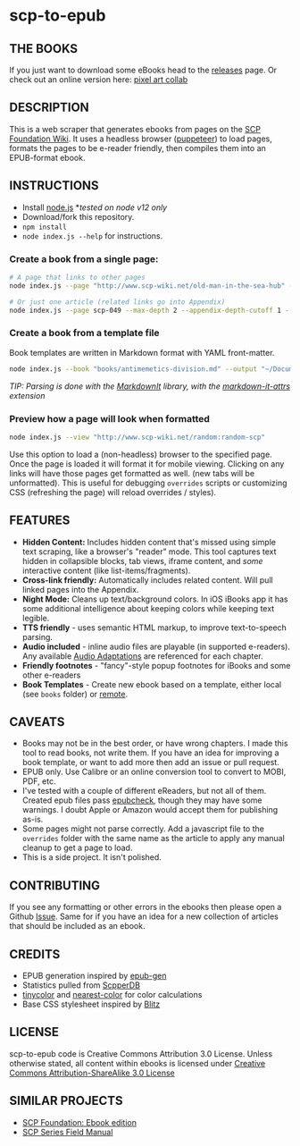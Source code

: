 # scp-to-epub
## THE BOOKS
If you just want to download some eBooks head to the [releases](https://github.com/lselden/scp-to-epub/releases) page. Or check out an online version here: [pixel art collab](https://lselden.github.io/scp-to-epub/pixel-art-collab)

## DESCRIPTION
This is a web scraper that generates ebooks from pages on the [SCP Foundation Wiki](http://www.scp-wiki.net/). It uses a headless browser ([puppeteer](https://github.com/GoogleChrome/puppeteer/)) to load pages, formats the pages to be e-reader friendly, then compiles them into an EPUB-format ebook.

## INSTRUCTIONS

* Install [node.js](https://nodejs.org/en/) **tested on node v12 only*
* Download/fork this repository.
* `npm install`
* `node index.js --help` for instructions.


### Create a book from a single page: 
```sh
# A page that links to other pages
node index.js --page "http://www.scp-wiki.net/old-man-in-the-sea-hub" --title "Old Man And The Sea Canon Hub" --output "old-man-in-the-sea.epub"

# Or just one article (related links go into Appendix)
node index.js --page scp-049 --max-depth 2 --appendix-depth-cutoff 1 --max-chapters 20 --output ./output/scp-o49.epub
```

### Create a book from a template file
Book templates are written in Markdown format with YAML front-matter.

```sh
node index.js --book "books/antimemetics-division.md" --output "~/Documents/scp-antimemetics.epub"
```

*TIP: Parsing is done with the [MarkdownIt](https://github.com/markdown-it/markdown-it) library, with the [markdown-it-attrs](https://github.com/arve0/markdown-it-attrs) extension*

### Preview how a page will look when formatted
```sh
node index.js --view "http://www.scp-wiki.net/random:random-scp"
```
Use this option to load a (non-headless) browser to the specified page. Once the
page is loaded it will format it for mobile viewing. Clicking on any links will
have those pages get formatted as well. (new tabs will be unformatted). This is
useful for debugging `overrides` scripts or customizing CSS (refreshing the page)
will reload overrides / styles).



## FEATURES
* **Hidden Content:** Includes hidden content that's missed using simple text scraping, like a browser's "reader" mode. This tool captures text hidden in collapsible blocks, tab views, iframe content, and *some* interactive content (like list-items/fragments).
* **Cross-link friendly:** Automatically includes related content. Will pull linked pages into the Appendix.
* **Night Mode:** Cleans up text/background colors. In iOS iBooks app it has some additional intelligence about keeping colors while keeping text legible.
* **TTS friendly** - uses semantic HTML markup, to improve text-to-speech parsing.
* **Audio included** - inline audio files are playable (in supported e-readers). Any available [Audio Adaptations](http://www.scp-wiki.net/audio-adaptations) are referenced for each chapter.
* **Friendly footnotes** - "fancy"-style popup footnotes for iBooks and some other e-readers
* **Book Templates** - Create new ebook based on a template, either local (see `books` folder) or [remote](http://scp-sandbox-3.wikidot.com/tmonty).

## CAVEATS
* Books may not be in the best order, or have wrong chapters. I made this tool to read books, not write them. If you have an idea for improving a book template, or want to add more then add an issue or pull request.
* EPUB only. Use Calibre or an online conversion tool to convert to MOBI, PDF, etc.
* I've tested with a couple of different eReaders, but not all of them. Created epub files pass [epubcheck](https://github.com/w3c/epubcheck), though they may have some warnings. I doubt Apple or Amazon would accept them for publishing as-is.
* Some pages might not parse correctly. Add a javascript file to the `overrides` folder with the same name as the article to apply any manual cleanup to get a page to load.
* This is a side project. It isn't polished.

## CONTRIBUTING

If you see any formatting or other errors in the ebooks then please open a Github [Issue](https://github.com/lselden/scp-to-epub/issues/new). Same for if you have an idea for a new collection of articles that should be included as an ebook.


## CREDITS
* EPUB generation inspired by [epub-gen](https://github.com/cyrilis/epub-gen)
* Statistics pulled from [ScpperDB](https://www.scpper.com)
* [tinycolor](https://github.com/bgrins/TinyColor) and [nearest-color](http://danieltao.com/nearest-color) for color calculations
* Base CSS stylesheet inspired by [Blitz](https://github.com/FriendsOfEpub/Blitz)

## LICENSE
scp-to-epub code is Creative Commons Attribution 3.0 License. Unless otherwise stated, all content within ebooks is licensed under [Creative Commons Attribution-ShareAlike 3.0 License](http://creativecommons.org/licenses/by-sa/3.0/)

## SIMILAR PROJECTS
* [SCP Foundation: Ebook edition](http://www.scp-wiki.net/ebooks)
* [SCP Series Field Manual](http://www.scp-wiki.net/forum/t-12612670/new-scp-001-to-scp-1999-documentation-ebooks#post-4379359)